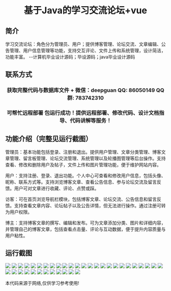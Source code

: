 <p><h1 align="center">基于Java的学习交流论坛+vue</h1></p>

## 简介
学习交流论坛：角色分为管理员、用户；提供博客管理、论坛交流、文章编辑、公告管理、用户信息管理等功能，支持交互评论、文件上传和系统管理，设计简洁，功能丰富。    --计算机毕业设计源码；毕设源码；java毕业设计源码


## 联系方式
<p><h3 align="center">获取完整代码与数据库文件 + 微信：deepguan QQ: 86050149 QQ群: 783742310</h3></p>
<p><h3 align="center">可帮忙远程部署 包运行成功！提供远程部署、修改代码、设计文档指导、代码讲解等服务！</h3></p>

## 功能介绍（完整见运行截图）
管理员：基本功能包括登录、注册和退出。提供用户管理、文章分类管理、博客文章管理、留言板管理、论坛交流管理、系统管理以及轮播图管理等后台操作。支持查看、修改和删除用户及帖子，文件上传和图片管理功能，便于维护网站内容。

用户：支持注册、登录、退出功能。个人中心可查看和修改用户信息，包括头像、昵称、联系方式等。支持浏览博客文章、查看公告信息、参与论坛交流及留言反馈。用户可对文章进行收藏、评论、点赞或踩。

访客：可在首页浏览导航栏模块，包括博客文章、论坛交流、公告信息和留言反馈。支持查看文章内容、论坛帖子以及公告详情，但无法进行操作。通过注册可转为用户权限。

博主：支持博客文章的撰写、编辑和发布。可为文章添加分类、图片和详细内容，并管理自己的博客文章，包括查看点击量、评论与互动数据，便于提升内容质量与用户粘性。


## 运行截图
![](https://bs-1329754181.cos.ap-shanghai.myqcloud.com/ssm/learningExchangeForum/img/001.jpg)
![](https://bs-1329754181.cos.ap-shanghai.myqcloud.com/ssm/learningExchangeForum/img/002.jpg)
![](https://bs-1329754181.cos.ap-shanghai.myqcloud.com/ssm/learningExchangeForum/img/003.jpg)
![](https://bs-1329754181.cos.ap-shanghai.myqcloud.com/ssm/learningExchangeForum/img/004.jpg)
![](https://bs-1329754181.cos.ap-shanghai.myqcloud.com/ssm/learningExchangeForum/img/005.jpg)
![](https://bs-1329754181.cos.ap-shanghai.myqcloud.com/ssm/learningExchangeForum/img/006.jpg)
![](https://bs-1329754181.cos.ap-shanghai.myqcloud.com/ssm/learningExchangeForum/img/007.jpg)
![](https://bs-1329754181.cos.ap-shanghai.myqcloud.com/ssm/learningExchangeForum/img/008.jpg)
![](https://bs-1329754181.cos.ap-shanghai.myqcloud.com/ssm/learningExchangeForum/img/009.jpg)
![](https://bs-1329754181.cos.ap-shanghai.myqcloud.com/ssm/learningExchangeForum/img/010.jpg)
![](https://bs-1329754181.cos.ap-shanghai.myqcloud.com/ssm/learningExchangeForum/img/011.jpg)
![](https://bs-1329754181.cos.ap-shanghai.myqcloud.com/ssm/learningExchangeForum/img/012.jpg)
![](https://bs-1329754181.cos.ap-shanghai.myqcloud.com/ssm/learningExchangeForum/img/013.jpg)
![](https://bs-1329754181.cos.ap-shanghai.myqcloud.com/ssm/learningExchangeForum/img/014.jpg)
![](https://bs-1329754181.cos.ap-shanghai.myqcloud.com/ssm/learningExchangeForum/img/015.jpg)
![](https://bs-1329754181.cos.ap-shanghai.myqcloud.com/ssm/learningExchangeForum/img/016.jpg)
![](https://bs-1329754181.cos.ap-shanghai.myqcloud.com/ssm/learningExchangeForum/img/017.jpg)
![](https://bs-1329754181.cos.ap-shanghai.myqcloud.com/ssm/learningExchangeForum/img/018.jpg)
![](https://bs-1329754181.cos.ap-shanghai.myqcloud.com/ssm/learningExchangeForum/img/019.jpg)
![](https://bs-1329754181.cos.ap-shanghai.myqcloud.com/ssm/learningExchangeForum/img/020.jpg)
![](https://bs-1329754181.cos.ap-shanghai.myqcloud.com/ssm/learningExchangeForum/img/021.jpg)
![](https://bs-1329754181.cos.ap-shanghai.myqcloud.com/ssm/learningExchangeForum/img/022.jpg)
![](https://bs-1329754181.cos.ap-shanghai.myqcloud.com/ssm/learningExchangeForum/img/023.jpg)
![](https://bs-1329754181.cos.ap-shanghai.myqcloud.com/ssm/learningExchangeForum/img/024.jpg)
![](https://bs-1329754181.cos.ap-shanghai.myqcloud.com/ssm/learningExchangeForum/img/025.jpg)
![](https://bs-1329754181.cos.ap-shanghai.myqcloud.com/ssm/learningExchangeForum/img/026.jpg)
![](https://bs-1329754181.cos.ap-shanghai.myqcloud.com/ssm/learningExchangeForum/img/027.jpg)
![](https://bs-1329754181.cos.ap-shanghai.myqcloud.com/ssm/learningExchangeForum/img/028.jpg)
![](https://bs-1329754181.cos.ap-shanghai.myqcloud.com/ssm/learningExchangeForum/img/029.jpg)
![](https://bs-1329754181.cos.ap-shanghai.myqcloud.com/ssm/learningExchangeForum/img/030.jpg)
![](https://bs-1329754181.cos.ap-shanghai.myqcloud.com/ssm/learningExchangeForum/img/031.jpg)
![](https://bs-1329754181.cos.ap-shanghai.myqcloud.com/ssm/learningExchangeForum/img/032.jpg)
![](https://bs-1329754181.cos.ap-shanghai.myqcloud.com/ssm/learningExchangeForum/img/033.jpg)
![](https://bs-1329754181.cos.ap-shanghai.myqcloud.com/ssm/learningExchangeForum/img/034.jpg)
![](https://bs-1329754181.cos.ap-shanghai.myqcloud.com/ssm/learningExchangeForum/img/035.jpg)
![](https://bs-1329754181.cos.ap-shanghai.myqcloud.com/ssm/learningExchangeForum/img/036.jpg)
![](https://bs-1329754181.cos.ap-shanghai.myqcloud.com/ssm/learningExchangeForum/img/037.jpg)

<p>本代码来源于网络,仅供学习参考使用!</p>
